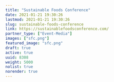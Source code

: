 ```yaml
---
title: "Sustainable Foods Conference"
date: 2021-01-21 19:30:26
lastmod: 2021-01-21 19:30:26
slug: sustainable-foods-conference
link: https://sustainablefoodsconference.com/
partner_type: ["Event-Media"]
images: ["sfc.png"]
featured_image: "sfc.png"
draft: true
active: true
uuid: 8308
weight: 5000
nolist: true
norender: true
---
```

